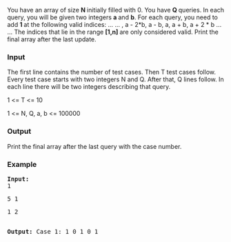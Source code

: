 <p>You have an array of size <strong>N </strong>initially filled with 0. You have <strong>Q </strong>queries. In each query, you will be given two integers <strong>a </strong>and <strong>b</strong>. For each query, you need to add <strong>1 </strong>at the following valid indices: ... ... , a - 2*b, a - b, a, a + b, a + 2 * b ... ... The indices that lie in the range <strong>[1,n] </strong>are only considered valid. Print the final array after the last update.&nbsp;</p>
<h3>Input</h3>
<p>The first line contains the number of test cases. Then T test cases follow. Every test case starts with two integers N and Q. After that, Q lines follow. In each line there will be two integers describing that query.&nbsp;</p>
<p>1 &lt;= T &lt;= 10</p>
<p>1 &lt;= N, Q, a, b &lt;= 100000</p>
<h3>Output</h3>
<p>Print the final array after the last query with the case number.&nbsp;</p>
<h3>Example</h3>
<pre><strong>Input:</strong>
1</pre>
<pre>5 1</pre>
<pre>1 2

<strong>Output:</strong>
Case 1: 1 0 1 0 1</pre>